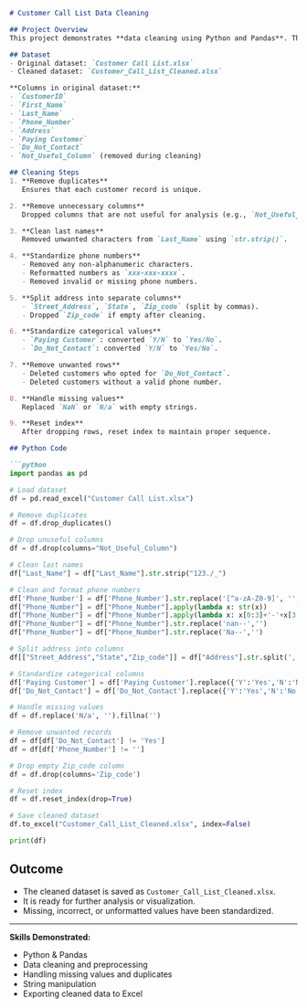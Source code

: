````markdown
# Customer Call List Data Cleaning

## Project Overview
This project demonstrates **data cleaning using Python and Pandas**. The dataset contains customer call details with columns like customer information, phone numbers, addresses, and contact preferences. The goal is to clean and preprocess the dataset so that it is ready for analysis or further processing.

## Dataset
- Original dataset: `Customer Call List.xlsx`
- Cleaned dataset: `Customer_Call_List_Cleaned.xlsx`

**Columns in original dataset:**
- `CustomerID`
- `First_Name`
- `Last_Name`
- `Phone_Number`
- `Address`
- `Paying Customer`
- `Do_Not_Contact`
- `Not_Useful_Column` (removed during cleaning)

## Cleaning Steps
1. **Remove duplicates**  
   Ensures that each customer record is unique.

2. **Remove unnecessary columns**  
   Dropped columns that are not useful for analysis (e.g., `Not_Useful_Column`).

3. **Clean last names**  
   Removed unwanted characters from `Last_Name` using `str.strip()`.

4. **Standardize phone numbers**  
   - Removed any non-alphanumeric characters.
   - Reformatted numbers as `xxx-xxx-xxxx`.
   - Removed invalid or missing phone numbers.

5. **Split address into separate columns**  
   - `Street_Address`, `State`, `Zip_code` (split by commas).
   - Dropped `Zip_code` if empty after cleaning.

6. **Standardize categorical values**  
   - `Paying Customer`: converted `Y/N` to `Yes/No`.
   - `Do_Not_Contact`: converted `Y/N` to `Yes/No`.

7. **Remove unwanted rows**  
   - Deleted customers who opted for `Do_Not_Contact`.
   - Deleted customers without a valid phone number.

8. **Handle missing values**  
   Replaced `NaN` or `N/a` with empty strings.

9. **Reset index**  
   After dropping rows, reset index to maintain proper sequence.

## Python Code

```python
import pandas as pd

# Load dataset
df = pd.read_excel("Customer Call List.xlsx")

# Remove duplicates
df = df.drop_duplicates()

# Drop unuseful columns
df = df.drop(columns="Not_Useful_Column")

# Clean last names
df["Last_Name"] = df["Last_Name"].str.strip("123./_")

# Clean and format phone numbers
df['Phone_Number'] = df['Phone_Number'].str.replace('[^a-zA-Z0-9]', '', regex=True)
df["Phone_Number"] = df["Phone_Number"].apply(lambda x: str(x))
df["Phone_Number"] = df["Phone_Number"].apply(lambda x: x[0:3]+'-'+x[3:6]+'-'+x[6:10])
df["Phone_Number"] = df["Phone_Number"].str.replace('nan--','')
df["Phone_Number"] = df["Phone_Number"].str.replace('Na--','')

# Split address into columns
df[["Street_Address","State","Zip_code"]] = df["Address"].str.split(',', n=2, expand=True)

# Standardize categorical columns
df['Paying Customer'] = df['Paying Customer'].replace({'Y':'Yes','N':'No'})
df['Do_Not_Contact'] = df['Do_Not_Contact'].replace({'Y':'Yes','N':'No'})

# Handle missing values
df = df.replace('N/a', '').fillna('')

# Remove unwanted records
df = df[df['Do_Not_Contact'] != 'Yes']
df = df[df['Phone_Number'] != '']

# Drop empty Zip_code column
df = df.drop(columns='Zip_code')

# Reset index
df = df.reset_index(drop=True)

# Save cleaned dataset
df.to_excel("Customer_Call_List_Cleaned.xlsx", index=False)

print(df)
````

## Outcome

* The cleaned dataset is saved as `Customer_Call_List_Cleaned.xlsx`.
* It is ready for further analysis or visualization.
* Missing, incorrect, or unformatted values have been standardized.

---

**Skills Demonstrated:**

* Python & Pandas
* Data cleaning and preprocessing
* Handling missing values and duplicates
* String manipulation
* Exporting cleaned data to Excel

```
